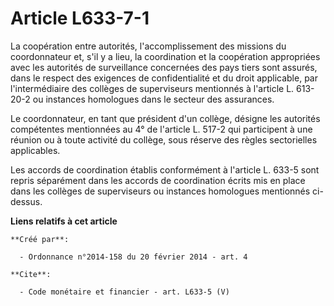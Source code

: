 # Article L633-7-1

La coopération entre autorités, l'accomplissement des missions du coordonnateur et, s'il y a lieu, la coordination et la
coopération appropriées avec les autorités de surveillance concernées des pays tiers sont assurés, dans le respect des
exigences de confidentialité et du droit applicable, par l'intermédiaire des collèges de superviseurs mentionnés à l'article
L. 613-20-2 ou instances homologues dans le secteur des assurances. 

Le coordonnateur, en tant que président d'un collège, désigne les autorités compétentes mentionnées au 4° de l'article L.
517-2 qui participent à une réunion ou à toute activité du collège, sous réserve des règles sectorielles applicables. 

Les accords de coordination établis conformément à l'article L. 633-5 sont repris séparément dans les accords de coordination
écrits mis en place dans les collèges de superviseurs ou instances homologues mentionnés ci-dessus.

**Liens relatifs à cet article**

	**Créé par**:

	  - Ordonnance n°2014-158 du 20 février 2014 - art. 4

	**Cite**:

	  - Code monétaire et financier - art. L633-5 (V)
